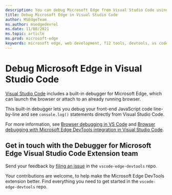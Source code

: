 ```yaml
---
description: You can debug Microsoft Edge from Visual Studio Code using the Debugger Extension
title: Debug Microsoft Edge in Visual Studio Code
author: MSEdgeTeam
ms.author: msedgedevrel
ms.date: 11/08/2021
ms.topic: article
ms.prod: microsoft-edge
keywords: microsoft edge, web development, f12 tools, devtools, vs code, visual studio code, debugger
---
```

# Debug Microsoft Edge in Visual Studio Code

[Visual Studio Code](https://code.visualstudio.com) includes a built-in debugger for Microsoft Edge, which can launch the browser or attach to an already running browser.

This built-in debugger lets you debug your front-end JavaScript code line-by-line and see `console.log()` statements directly from Visual Studio Code.

For more information, see [Browser debugging in VS Code](https://code.visualstudio.com/docs/nodejs/browser-debugging) and [Browser debugging with Microsoft Edge DevTools integration in Visual Studio Code](/microsoft-edge/visual-studio-code/microsoft-edge-devtools-extension#browser-debugging-with-microsoft-edge-devtools-integration-in-visual-studio-code).


<!-- ====================================================================== -->
## Get in touch with the Debugger for Microsoft Edge Visual Studio Code Extension team

Send your feedback by [filing an issue](https://github.com/Microsoft/vscode-edge-devtools/issues/new) in the `vscode-edge-devtools` repo.

Your contributions are welcome, to help make the Microsoft Edge DevTools extension better.  Find everything you need to get started in the `vscode-edge-devtools` repo.
